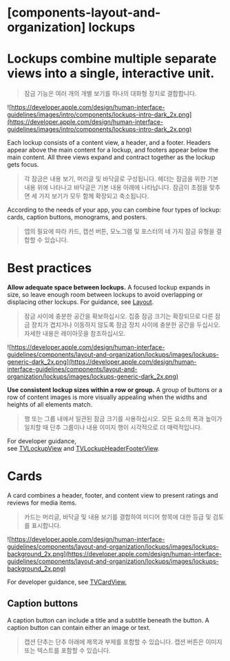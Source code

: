 # **[components-layout-and-organization] lockups**

# Lockups combine multiple separate views into a single, interactive unit.
> 잠금 기능은 여러 개의 개별 보기를 하나의 대화형 장치로 결합합니다.
>




![https://developer.apple.com/design/human-interface-guidelines/images/intro/components/lockups-intro-dark_2x.png](https://developer.apple.com/design/human-interface-guidelines/images/intro/components/lockups-intro-dark_2x.png)

Each lockup consists of a content view, a header, and a footer. Headers appear above the main content for a lockup, and footers appear below the main content. All three views expand and contract together as the lockup gets focus.
> 각 잠금은 내용 보기, 머리글 및 바닥글로 구성됩니다. 헤더는 잠금을 위한 기본 내용 위에 나타나고 바닥글은 기본 내용 아래에 나타납니다. 잠금이 초점을 맞추면 세 가지 보기가 모두 함께 확장되고 축소됩니다.
>




According to the needs of your app, you can combine four types of lockup: cards, caption buttons, monograms, and posters.
> 앱의 필요에 따라 카드, 캡션 버튼, 모노그램 및 포스터의 네 가지 잠금 유형을 결합할 수 있습니다.
>




# **Best practices**

**Allow adequate space between lockups.** A focused lockup expands in size, so leave enough room between lockups to avoid overlapping or displacing other lockups. For guidance, see [Layout](../foundations/layout).
> 잠금 사이에 충분한 공간을 확보하십시오. 집중 잠금 크기는 확장되므로 다른 잠금 장치가 겹치거나 이동하지 않도록 잠금 장치 사이에 충분한 공간을 두십시오. 자세한 내용은 레이아웃을 참조하십시오.
>




![https://developer.apple.com/design/human-interface-guidelines/components/layout-and-organization/lockups/images/lockups-generic-dark_2x.png](https://developer.apple.com/design/human-interface-guidelines/components/layout-and-organization/lockups/images/lockups-generic-dark_2x.png)

**Use consistent lockup sizes within a row or group.** A group of buttons or a row of content images is more visually appealing when the widths and heights of all elements match.
> 행 또는 그룹 내에서 일관된 잠금 크기를 사용하십시오. 모든 요소의 폭과 높이가 일치할 때 단추 그룹이나 내용 이미지 행이 시각적으로 더 매력적입니다.
>




For developer guidance, see [TVLockupView](https://developer.apple.com/documentation/tvuikit/tvlockupview) and [TVLockupHeaderFooterView](https://developer.apple.com/documentation/tvuikit/tvlockupheaderfooterview).

# **Cards**

A card combines a header, footer, and content view to present ratings and reviews for media items.
> 카드는 머리글, 바닥글 및 내용 보기를 결합하여 미디어 항목에 대한 등급 및 검토를 표시합니다.
>




![https://developer.apple.com/design/human-interface-guidelines/components/layout-and-organization/lockups/images/lockups-background_2x.png](https://developer.apple.com/design/human-interface-guidelines/components/layout-and-organization/lockups/images/lockups-background_2x.png)

For developer guidance, see [TVCardView.](https://developer.apple.com/documentation/tvuikit/tvcardview)

## **Caption buttons**

A caption button can include a title and a subtitle beneath the button. A caption button can contain either an image or text.
> 캡션 단추는 단추 아래에 제목과 부제를 포함할 수 있습니다. 캡션 버튼은 이미지 또는 텍스트를 포함할 수 있습니다.
>





